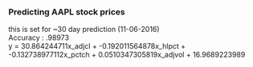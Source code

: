 ### Predicting AAPL stock prices
this is set for ~30 day prediction (11-06-2016)  
Accuracy : .98973  
y = 30.864244711x_adjcl + -0.192011564878x_hlpct + -0.132738977112x_pctch + 0.0510347305819x_adjvol + 16.9689223989
